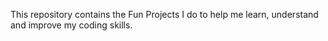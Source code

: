This repository contains the Fun Projects I do to help me learn, understand and improve my coding skills.
